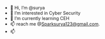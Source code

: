 - 👋 Hi, I’m @surya
- 👀 I’m interested in Cyber Security 
- 🌱 I’m currently learning CEH
- 📫 reach me  @Sparksurya123@gmail.com.
- 📫 

<!---
sparksurya/sparksurya is a ✨ special ✨ repository because its `README.md` (this file) appears on your GitHub profile.
You can click the Preview link to take a look at your changes.
--->
